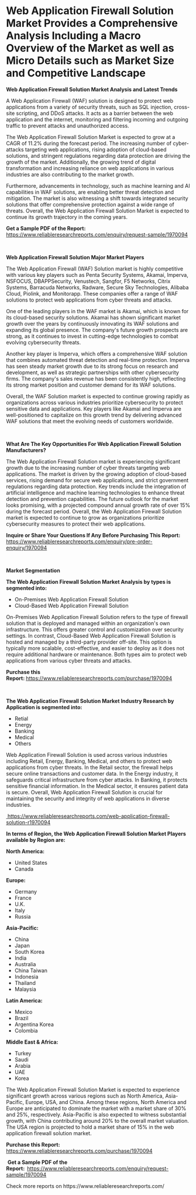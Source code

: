 <p><h1>Web Application Firewall Solution Market Provides a Comprehensive Analysis Including a Macro Overview of the Market as well as Micro Details such as Market Size and Competitive Landscape</h1></p><p><strong>Web Application Firewall Solution Market Analysis and Latest Trends</strong></p>
<p><p>A Web Application Firewall (WAF) solution is designed to protect web applications from a variety of security threats, such as SQL injection, cross-site scripting, and DDoS attacks. It acts as a barrier between the web application and the internet, monitoring and filtering incoming and outgoing traffic to prevent attacks and unauthorized access.</p><p>The Web Application Firewall Solution Market is expected to grow at a CAGR of 11.2% during the forecast period. The increasing number of cyber-attacks targeting web applications, rising adoption of cloud-based solutions, and stringent regulations regarding data protection are driving the growth of the market. Additionally, the growing trend of digital transformation and increasing reliance on web applications in various industries are also contributing to the market growth.</p><p>Furthermore, advancements in technology, such as machine learning and AI capabilities in WAF solutions, are enabling better threat detection and mitigation. The market is also witnessing a shift towards integrated security solutions that offer comprehensive protection against a wide range of threats. Overall, the Web Application Firewall Solution Market is expected to continue its growth trajectory in the coming years.</p></p>
<p><strong>Get a Sample PDF of the Report:&nbsp;</strong> <a href="https://www.reliableresearchreports.com/enquiry/request-sample/1970094">https://www.reliableresearchreports.com/enquiry/request-sample/1970094</a></p>
<p>&nbsp;</p>
<p><strong>Web Application Firewall Solution Major Market Players</strong></p>
<p><p>The Web Application Firewall (WAF) Solution market is highly competitive with various key players such as Penta Security Systems, Akamai, Imperva, NSFOCUS, DBAPPSecurity, Venustech, Sangfor, F5 Networks, Citrix Systems, Barracuda Networks, Radware, Secure Sky Technologies, Alibaba Cloud, Piolink, and Monitorapp. These companies offer a range of WAF solutions to protect web applications from cyber threats and attacks.</p><p>One of the leading players in the WAF market is Akamai, which is known for its cloud-based security solutions. Akamai has shown significant market growth over the years by continuously innovating its WAF solutions and expanding its global presence. The company's future growth prospects are strong, as it continues to invest in cutting-edge technologies to combat evolving cybersecurity threats.</p><p>Another key player is Imperva, which offers a comprehensive WAF solution that combines automated threat detection and real-time protection. Imperva has seen steady market growth due to its strong focus on research and development, as well as strategic partnerships with other cybersecurity firms. The company's sales revenue has been consistently high, reflecting its strong market position and customer demand for its WAF solutions.</p><p>Overall, the WAF Solution market is expected to continue growing rapidly as organizations across various industries prioritize cybersecurity to protect sensitive data and applications. Key players like Akamai and Imperva are well-positioned to capitalize on this growth trend by delivering advanced WAF solutions that meet the evolving needs of customers worldwide.</p></p>
<p>&nbsp;</p>
<p><strong>What Are The Key Opportunities For Web Application Firewall Solution Manufacturers?</strong></p>
<p><p>The Web Application Firewall Solution market is experiencing significant growth due to the increasing number of cyber threats targeting web applications. The market is driven by the growing adoption of cloud-based services, rising demand for secure web applications, and strict government regulations regarding data protection. Key trends include the integration of artificial intelligence and machine learning technologies to enhance threat detection and prevention capabilities. The future outlook for the market looks promising, with a projected compound annual growth rate of over 15% during the forecast period. Overall, the Web Application Firewall Solution market is expected to continue to grow as organizations prioritize cybersecurity measures to protect their web applications.</p></p>
<p><strong>Inquire or Share Your Questions If Any Before Purchasing This Report:</strong> <a href="https://www.reliableresearchreports.com/enquiry/pre-order-enquiry/1970094">https://www.reliableresearchreports.com/enquiry/pre-order-enquiry/1970094</a></p>
<p>&nbsp;</p>
<p><strong>Market Segmentation</strong></p>
<p><strong>The Web Application Firewall Solution Market Analysis by types is segmented into:</strong></p>
<p><ul><li>On-Premises Web Application Firewall Solution</li><li>Cloud-Based Web Application Firewall Solution</li></ul></p>
<p><p>On-Premises Web Application Firewall Solution refers to the type of firewall solution that is deployed and managed within an organization's own infrastructure. This offers greater control and customization over security settings. In contrast, Cloud-Based Web Application Firewall Solution is hosted and managed by a third-party provider off-site. This option is typically more scalable, cost-effective, and easier to deploy as it does not require additional hardware or maintenance. Both types aim to protect web applications from various cyber threats and attacks.</p></p>
<p><strong>Purchase this Report:&nbsp;</strong><a href="https://www.reliableresearchreports.com/purchase/1970094">https://www.reliableresearchreports.com/purchase/1970094</a></p>
<p>&nbsp;</p>
<p><strong>The Web Application Firewall Solution Market Industry Research by Application is segmented into:</strong></p>
<p><ul><li>Retial</li><li>Energy</li><li>Banking</li><li>Medical</li><li>Others</li></ul></p>
<p><p>Web Application Firewall Solution is used across various industries including Retail, Energy, Banking, Medical, and others to protect web applications from cyber threats. In the Retail sector, the firewall helps secure online transactions and customer data. In the Energy industry, it safeguards critical infrastructure from cyber attacks. In Banking, it protects sensitive financial information. In the Medical sector, it ensures patient data is secure. Overall, Web Application Firewall Solution is crucial for maintaining the security and integrity of web applications in diverse industries.</p></p>
<p><a href="https://www.reliableresearchreports.com/web-application-firewall-solution-r1970094">&nbsp;https://www.reliableresearchreports.com/web-application-firewall-solution-r1970094</a></p>
<p><strong>In terms of Region, the Web Application Firewall Solution Market Players available by Region are:</strong></p>
<p>
    <p> <strong> North America: </strong>
        <ul>
            <li>United States</li>
            <li>Canada</li>
        </ul>
        </p> 
    <p> <strong> Europe: </strong>
        <ul>
            <li>Germany</li>
            <li>France</li>
            <li>U.K.</li>
            <li>Italy</li>
            <li>Russia</li>
        </ul>
        </p> 
    <p> <strong> Asia-Pacific: </strong>
        <ul>
            <li>China</li>
            <li>Japan</li>
            <li>South Korea</li>
            <li>India</li>
            <li>Australia</li>
            <li>China Taiwan</li>
            <li>Indonesia</li>
            <li>Thailand</li>
            <li>Malaysia</li>
        </ul>
        </p> 
    <p> <strong> Latin America: </strong>
        <ul>
            <li>Mexico</li>
            <li>Brazil</li>
            <li>Argentina Korea</li>
            <li>Colombia</li>
        </ul>
        </p> 
    <p> <strong> Middle East & Africa: </strong>
        <ul>
            <li>Turkey</li>
            <li>Saudi</li>
            <li>Arabia</li>
            <li>UAE</li>
            <li>Korea</li>
        </ul>
    </p>
    </p>
<p><p>The Web Application Firewall Solution Market is expected to experience significant growth across various regions such as North America, Asia-Pacific, Europe, USA, and China. Among these regions, North America and Europe are anticipated to dominate the market with a market share of 30% and 25%, respectively. Asia-Pacific is also expected to witness substantial growth, with China contributing around 20% to the overall market valuation. The USA region is projected to hold a market share of 15% in the web application firewall solution market.</p></p>
<p><strong>Purchase this Report: </strong><a href="https://www.reliableresearchreports.com/purchase/1970094">https://www.reliableresearchreports.com/purchase/1970094</a></p>
<p>&nbsp;<strong>Get a Sample PDF of the Report:&nbsp;&nbsp;</strong><a href="https://www.reliableresearchreports.com/enquiry/request-sample/1970094">https://www.reliableresearchreports.com/enquiry/request-sample/1970094</a></p>
<p><strong></strong></p>
<p>Check more reports on https://www.reliableresearchreports.com/</p>